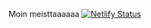 Moin meisttaaaaaa
[![Netlify Status](https://api.netlify.com/api/v1/badges/b2e7cd09-f640-40c5-9456-5a09b64a34db/deploy-status)](https://app.netlify.com/sites/timtom2016/deploys)
